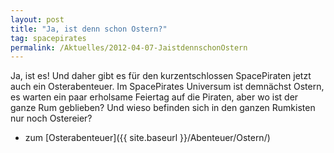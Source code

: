 ```yaml
---
layout: post
title: "Ja, ist denn schon Ostern?"
tag: spacepirates
permalink: /Aktuelles/2012-04-07-JaistdennschonOstern
---
```


Ja, ist es! Und daher gibt es für den kurzentschlossen SpacePiraten jetzt auch ein Osterabenteuer. Im SpacePirates Universum ist demnächst Ostern, es warten ein paar erholsame Feiertag auf die Piraten, aber wo ist der ganze Rum geblieben? Und wieso befinden sich in den ganzen Rumkisten nur noch Ostereier?

- zum [Osterabenteuer]({{ site.baseurl }}/Abenteuer/Ostern/)
